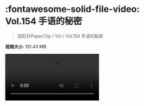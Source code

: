# :fontawesome-solid-file-video: Vol.154 手语的秘密

> 回形针PaperClip / Vol / Vol.154 手语的秘密

**视频大小**: 151.43 MB

<div class="video"><video src="https://file.hsyhx.top/archive/回形针PaperClip/Vol/Vol.154 手语的秘密.mp4" controls preload>🤔 您的浏览器不支持 video 标签</video></div>